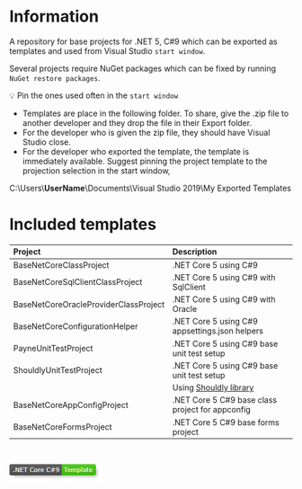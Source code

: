 # Information

A repository for base projects for .NET 5, C#9 which can be exported as templates and used from Visual Studio `start window`.

Several projects require NuGet packages which can be fixed by running `NuGet restore packages`.

:bulb: Pin the ones used often in the `start window`

- Templates are place in the following folder. To share, give the .zip file to another developer and they drop the file in their Export folder.
- For the developer who is given the zip file, they should have Visual Studio close.
- For the developer who exported the template, the template is immediately available. Suggest pinning the project template to the projection selection in the start window,

C:\Users\\**UserName**\\Documents\Visual Studio 2019\My Exported Templates

# Included templates

| Project  |  Description  |
| :---         |  :---  |
| BaseNetCoreClassProject  | .NET Core 5 using C#9   |
| BaseNetCoreSqlClientClassProject  | .NET Core 5 using C#9  with SqlClient |
| BaseNetCoreOracleProviderClassProject  | .NET Core 5 using C#9  with Oracle |
| BaseNetCoreConfigurationHelper  | .NET Core 5 using C#9  appsettings.json helpers |
| PayneUnitTestProject  | .NET Core 5 using C#9  base unit test setup |
| ShouldlyUnitTestProject | .NET Core 5 using C#9  base unit test setup|
|| Using [Shouldly library](https://github.com/shouldly/shouldly/tree/master/documentation) |
| BaseNetCoreAppConfigProject | .NET Core 5 C#9 base class project for appconfig |
| BaseNetCoreFormsProject | .NET Core 5 C#9 base forms project |



</br>

![image](assets/core_csharp_shield.png)

